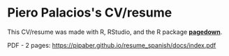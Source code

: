 # Piero Palacios's CV/resume

This CV/resume was made with R, RStudio, and the R package [**pagedown**](https://github.com/rstudio/pagedown).


PDF - 2 pages: https://pipaber.github.io/resume_spanish/docs/index.pdf



